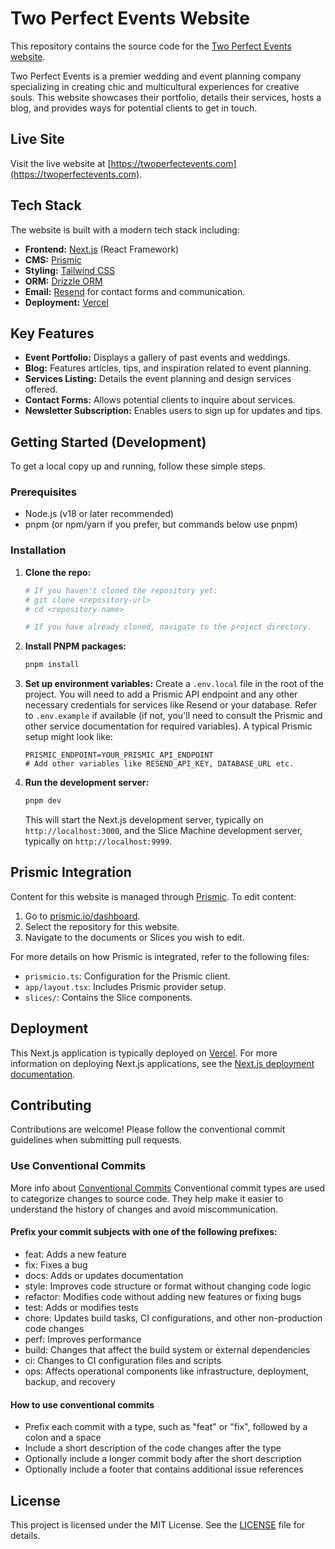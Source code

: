 # Two Perfect Events Website

This repository contains the source code for the [Two Perfect Events website](https://twoperfectevents.com).

Two Perfect Events is a premier wedding and event planning company specializing in creating chic and multicultural experiences for creative souls. This website showcases their portfolio, details their services, hosts a blog, and provides ways for potential clients to get in touch.

## Live Site

Visit the live website at [https://twoperfectevents.com](https://twoperfectevents.com).

## Tech Stack

The website is built with a modern tech stack including:

*   **Frontend:** [Next.js](https://nextjs.org/) (React Framework)
*   **CMS:** [Prismic](https://prismic.io/)
*   **Styling:** [Tailwind CSS](https://tailwindcss.com/)
*   **ORM:** [Drizzle ORM](https://orm.drizzle.team/)
*   **Email:** [Resend](https://resend.com/) for contact forms and communication.
*   **Deployment:** [Vercel](https://vercel.com/)

## Key Features

*   **Event Portfolio:** Displays a gallery of past events and weddings.
*   **Blog:** Features articles, tips, and inspiration related to event planning.
*   **Services Listing:** Details the event planning and design services offered.
*   **Contact Forms:** Allows potential clients to inquire about services.
*   **Newsletter Subscription:** Enables users to sign up for updates and tips.

## Getting Started (Development)

To get a local copy up and running, follow these simple steps.

### Prerequisites

*   Node.js (v18 or later recommended)
*   pnpm (or npm/yarn if you prefer, but commands below use pnpm)

### Installation

1.  **Clone the repo:**
    ```sh
    # If you haven't cloned the repository yet:
    # git clone <repository-url>
    # cd <repository-name>

    # If you have already cloned, navigate to the project directory.
    ```
2.  **Install PNPM packages:**
    ```sh
    pnpm install
    ```
3.  **Set up environment variables:**
    Create a `.env.local` file in the root of the project. You will need to add a Prismic API endpoint and any other necessary credentials for services like Resend or your database. Refer to `.env.example` if available (if not, you'll need to consult the Prismic and other service documentation for required variables).
    A typical Prismic setup might look like:
    ```env
    PRISMIC_ENDPOINT=YOUR_PRISMIC_API_ENDPOINT
    # Add other variables like RESEND_API_KEY, DATABASE_URL etc.
    ```
4.  **Run the development server:**
    ```sh
    pnpm dev
    ```
    This will start the Next.js development server, typically on `http://localhost:3000`, and the Slice Machine development server, typically on `http://localhost:9999`.

## Prismic Integration

Content for this website is managed through [Prismic](https://prismic.io/). To edit content:

1.  Go to [prismic.io/dashboard](https://prismic.io/dashboard).
2.  Select the repository for this website.
3.  Navigate to the documents or Slices you wish to edit.

For more details on how Prismic is integrated, refer to the following files:
*   `prismicio.ts`: Configuration for the Prismic client.
*   `app/layout.tsx`: Includes Prismic provider setup.
*   `slices/`: Contains the Slice components.

## Deployment

This Next.js application is typically deployed on [Vercel](https://vercel.com/). For more information on deploying Next.js applications, see the [Next.js deployment documentation](https://nextjs.org/docs/deployment).

## Contributing

Contributions are welcome! Please follow the conventional commit guidelines when submitting pull requests.

### Use Conventional Commits

More info about [Conventional Commits](https://www.conventionalcommits.org)
Conventional commit types are used to categorize changes to source code. They help make it easier to understand the history of changes and avoid miscommunication.

#### Prefix your commit subjects with one of the following prefixes:

- feat: Adds a new feature
- fix: Fixes a bug
- docs: Adds or updates documentation
- style: Improves code structure or format without changing code logic
- refactor: Modifies code without adding new features or fixing bugs
- test: Adds or modifies tests
- chore: Updates build tasks, CI configurations, and other non-production code changes
- perf: Improves performance
- build: Changes that affect the build system or external dependencies
- ci: Changes to CI configuration files and scripts
- ops: Affects operational components like infrastructure, deployment, backup, and recovery

#### How to use conventional commits

- Prefix each commit with a type, such as "feat" or "fix", followed by a colon and a space
- Include a short description of the code changes after the type
- Optionally include a longer commit body after the short description
- Optionally include a footer that contains additional issue references

## License

This project is licensed under the MIT License. See the [LICENSE](LICENSE) file for details.
